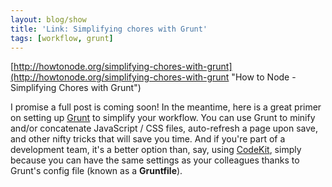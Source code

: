 ```yaml
---
layout: blog/show
title: 'Link: Simplifying chores with Grunt'
tags: [workflow, grunt]
---
```


[http://howtonode.org/simplifying-chores-with-grunt](http://howtonode.org/simplifying-chores-with-grunt "How to Node - Simplifying Chores with Grunt")

I promise a full post is coming soon! In the meantime, here is a great primer on setting up [Grunt](http://gruntjs.com/ "Grunt JS") to simplify your workflow. You can use Grunt to minify and/or concatenate JavaScript / CSS files, auto-refresh a page upon save, and other nifty tricks that will save you time. And if you're part of a development team, it's a better option than, say, using [CodeKit](https://incident57.com/codekit/ "Incident 57 - CodeKit"), simply because you can have the same settings as your colleagues thanks to Grunt's config file (known as a **Gruntfile**).
